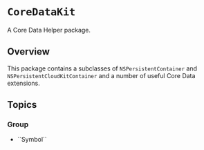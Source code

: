 # ``CoreDataKit``

A Core Data Helper package.

## Overview

This package contains a subclasses of `NSPersistentContainer` and `NSPersistentCloudKitContainer` and a number of useful Core Data extensions.
 
## Topics

### <!--@START_MENU_TOKEN@-->Group<!--@END_MENU_TOKEN@-->

- <!--@START_MENU_TOKEN@-->``Symbol``<!--@END_MENU_TOKEN@-->
